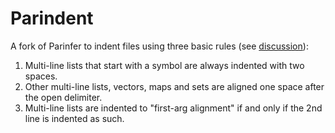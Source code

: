 # Parindent

A fork of Parinfer to indent files using three basic rules (see [discussion](https://github.com/clj-commons/formatter/issues/9)):

1. Multi-line lists that start with a symbol are always indented with two spaces.
2. Other multi-line lists, vectors, maps and sets are aligned one space after the open delimiter.
3. Multi-line lists are indented to "first-arg alignment" if and only if the 2nd line is indented as such.



